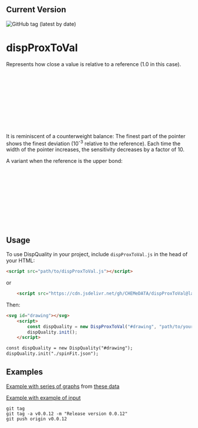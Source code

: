 ## Current Version

![GitHub tag (latest by date)](https://img.shields.io/github/v/tag/chemedata/dispProxToVal?latest)
# dispProxToVal
Represents how close a value is relative to a reference (1.0 in this case). 

<svg id="drawing"></svg>
<div id="slider-container"></div>
<div id="tooltip" style="position: absolute; visibility: hidden; padding: 8px; background-color: white; border: 1px solid #ccc; border-radius: 5px; pointer-events: none; z-index: 10;"></div>
<script src="https://d3js.org/d3.v7.min.js"></script>
<script src="src/dispProxToVal.js"></script>
<script src="src/slider.js"></script>
<script>
    document.addEventListener('DOMContentLoaded', () => {
        const dispQuality = new DispProxToVal("#drawing");
 //dispQuality.initJson({ "array": [{ "label": "Initial value: 1.0. Change it with the slider", "value": 1.0 }] }, { types: ["toCen"] });
            dispQuality.initJson({ "array": [{ "label": "Initial value: 1.0. Change it with the slider", "value": 1.0 }] }, { types: ["toCen"] });

        const relevantNumberDigits = 4;
        const slider = new Slider('#slider-container', dispQuality, {
            min: -(relevantNumberDigits + 1),
            max: (relevantNumberDigits + 1),
            step: 0.01,
            initialValue: 0,
            width: '200 pt',
            margin: '20px 0',
            logScale: true,
            precision: relevantNumberDigits + 1,
            constantShift: 1, // ref. value 
            shiftLog: relevantNumberDigits, // for logScale
        });
    });
</script>
It is reminiscent of a counterweight balance: The finest part of the pointer shows the finest deviation (10<sup>-3</sup> relative to the reference). Each time the width of the pointer increases, the sensitivity decreases by a factor of 10.

A variant when the reference is the upper bond:


<svg id="drawing"></svg>
<div id="slider-container"></div>
<div id="tooltip" style="position: absolute; visibility: hidden; padding: 8px; background-color: white; border: 1px solid #ccc; border-radius: 5px; pointer-events: none; z-index: 10;"></div>
<script src="https://d3js.org/d3.v7.min.js"></script>
<script src="src/dispProxToVal.js"></script>
<script src="src/slider.js"></script>
<script>
    document.addEventListener('DOMContentLoaded', () => {
        const dispQuality = new DispProxToVal("#drawing");
 //dispQuality.initJson({ "array": [{ "label": "Initial value: 1.0. Change it with the slider", "value": 1.0 }] }, { types: ["toCen"] });
            dispQuality.initJson({ "array": [{ "label": "Initial value: 1.0. Change it with the slider", "value": 1.0 }] }, { types: ["toCen"] });

        const relevantNumberDigits = 4;
        const slider = new Slider('#slider-container', dispQuality, {
            min: -(relevantNumberDigits + 1),
            max: 0,
            step: 0.01,
            initialValue: 0,
            width: '200 pt',
            margin: '20px 0',
            logScale: true,
            precision: relevantNumberDigits + 1,
            constantShift: 1, // ref. value 
            shiftLog: relevantNumberDigits, // for logScale
        });
    });
</script>

## Usage

To use DispQuality in your project, include `dispProxToVal.js` in the head of your HTML:

```html
<script src="path/to/dispProxToVal.js"></script>
```
or 
```html
    <script src="https://cdn.jsdelivr.net/gh/CHEMeDATA/dispProxToVal@latest/src/dispProxToVal.js"></script>
```

Then:

```html
<svg id="drawing"></svg>
    <script>
        const dispQuality = new DispProxToVal("#drawing", "path/to/your/data.json");
        dispQuality.init();
    </script>

const dispQuality = new DispQuality("#drawing");
dispQuality.init("./spinFit.json");

```

## Examples

[Example with series of graphs](https://chemedata.github.io/dispProxToVal/examples/index.html)
from
[these data](./data/doubleSeries.json)

[Example with example of input](https://chemedata.github.io/dispProxToVal/examples/index_single.html)




```
git tag
git tag -a v0.0.12 -m "Release version 0.0.12"
git push origin v0.0.12
```
